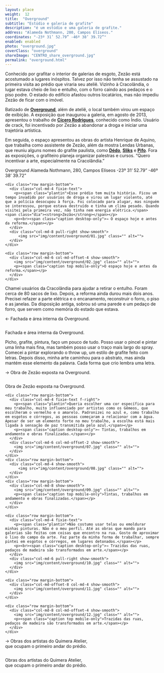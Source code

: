 ```yaml
---
layout: place
weight:  12
title:  "Overground"
subtitle: "Estúdio e galeria de grafite"
description: "é um estúdio e uma galeria de grafite."
address: "Alameda Nothmann, 280, Campos Elíseos."
coordinates: "-23º 31’ 52.79” -46º 38’ 39.72”"
enabled: enabled
photo: "overground.jpg"
coverClass: "overground"
shareImage: "CENTRO_share_overground.jpg"
permalink: "overground.html"
---
```


<div class="container">
  <div class="row">
    <div class="col-md-10 col-md-offset-1">
      <p>Conhecido por grafitar o interior de galerias de esgoto, Zezão está acostumado a lugares inóspitos. Talvez por isso não tenha se assustado na primeira visita ao prédio que viraria seu ateliê. Vizinho à Cracolândia, o lugar estava cheio de lixo e entulho, com o forro caindo aos pedaços e o piso podre. O estado do edifício afastou outros locatários, mas não impediu Zezão de ficar com o imóvel.</p>
      <p>Batizado de <a href="https://www.facebook.com/OvergroundArtStudioGallery" target="_blank"><strong>Overground</strong></a>, além de ateliê, o local também virou um espaço de exibição. A exposição que inaugurou a galeria, em agosto de 2013, apresentou o trabalho de <a href="http://instagram.com/badaross/" target="_blank"><strong>Cícero Rodrigues</strong></a>, conhecido como Índio. Usuário de crack, foi incentivado por Zezão a abandonar a droga e iniciar uma trajetória artística.</p>
      <p>Em seguida, o espaço apresentou as obras do artista Henrique de Aquino, que trabalha como assistente de Zezão, além da mostra Lendas Urbanas, que reuniu alguns nomes do grafite paulista, como <a href="http://besidecolors.com/dedo/" target="_blank"><strong>Dédo</strong></a>, <a href="http://sliks.tumblr.com/" target="_blank"><strong>Sliks</strong></a> e <a href="http://besidecolors.com/pifo/" target="_blank"><strong>Pifo</strong></a>. Fora as exposições, o grafiteiro planeja organizar palestras e cursos. “Quero incentivar a arte, especialmente na Cracolândia.”</p>
    </div>
  </div>

  <div class="location row">
    <div class="col-md-4 col-md-offset-4 text-center">
      <span class="company">Overground</span>
      <span class="address">Alameda Nothmann, 280, Campos Elíseos</span>
      <span class="coordinates">-23º 31’ 52.79” -46º 38’ 39.72”</span>
      <div class="compass"></div>
    </div>
  </div>
</div>

<div class="centro-container">

  <!-- bloco 1 -->
  <div class="fixie-text-container">

    <div class="row margin-bottom">
      <div class="col-md-4 fixie-text">
        <p><span class="plantin">Esse prédio tem muita história. Ficou um tempo invadido por usuários de droga e virou um lugar violento, até que a polícia desocupou à força. Foi colocado para alugar, mas ninguém se interessou, porque estava destruído e tinha um clima pesado. Quando visitei pela primeira vez, não tinha nem energia elétrica.</span> <span class="dia"><strong>Zezão</strong></span></p>
        <p><br><span class="caption desktop-only">→ O espaço hoje e antes da reforma.</span></p>
      </div>
      <div class="col-md-8 pull-right show-smooth">
          <img src="img/content/overground/01.jpg" class="" alt="">
      </div>
    </div>

    <div class="row margin-bottom">
      <div class="col-md-6 col-md-offset-4 show-smooth">
        <img src="img/content/overground/02.jpg" class="" alt="">
        <p><span class="caption top mobile-only">O espaço hoje e antes da reforma.</span></p>
      </div>
    </div>

  </div>

  <!-- bloco 2 -->
  <div class="fixie-text-container">
    <div class="row margin-bottom">
      <div class="col-md-4 fixie-text f-right">
          <p><span class="plantin">Chamei usuários da Cracolândia para ajudar a retirar o entulho. Foram cerca de 80 sacos de lixo. Depois, a reforma ainda durou mais dois anos. Precisei refazer a parte elétrica e o encanamento, reconstruir o forro, o piso e as janelas. Da disposição antiga, sobrou só uma parede e um pedaço de forro, que servem como memória do estado que estava.</span></p>
          <p><span class="caption desktop-only">← Fachada e área interna da Overground.</span></p>
      </div>
      <div class="col-md-6 col-md-offset-2 show-smooth">
        <img src="img/content/overground/03.jpg" class="" alt="">
      </div>
    </div>
    <div class="row margin-bottom">
      <div class="col-md-8 show-smooth">
        <img src="img/content/overground/04.jpg" class="" alt="">
        <p><span class="caption top mobile-only">Fachada e área interna da Overground.</span></p>
      </div>
    </div>
  </div>

  <!-- bloco 3 -->
  <div class="fixie-text-container">
    <div class="row margin-bottom">
      <div class="col-md-4 fixie-text">
        <p><span class="plantin">Picho, grafite, pintura, faço um pouco de tudo. Posso usar o pincel e pintar uma linha mais fina, mas também posso usar o traço mais largo do spray. Comecei a pintar explorando o throw up, um estilo de grafite feito com letras. Depois disso, minha arte caminhou para o abstrato, mas ainda mantém esse elemento da palavra. Cada forma que crio lembra uma letra.</span></p>
        <p><span class="caption desktop-only">→ Obra de Zezão exposta na Overground.</span></p>
      </div>
      <div class="col-md-8 pull-right show-smooth">
        <img src="img/content/overground/05.jpg" class="" alt="">
      </div>
    </div>
  </div>

  <div class="row margin-bottom">
    <div class="col-md-4 col-md-offset-4 show-smooth">
      <img src="img/content/overground/06.jpg" class="" alt="">
      <p><span class="caption top mobile-only">Obra de Zezão exposta na Overground.</span></p>
    </div>
  </div>

  <!-- bloco 4 -->
  <div class="fixie-text-container">

    <div class="row margin-bottom">
      <div class="col-md-4 fixie-text f-right">
        <p><span class="plantin">Queria escolher uma cor específica para meu trabalho, muito influenciado por artistas como os Gêmeos, que escolheram o vermelho e o amarelo. Padronizei no azul e, como trabalho em esgotos e córregos, as pessoas começaram a relacionar com a água. Apesar de ser um elemento forte no meu trabalho, a escolha está mais ligada à sensação de paz transmitida pelo azul.</span></p>
        <p><span class="caption desktop-only">← Tintas, trabalhos em andamento e obras finalizadas.</span></p>
      </div>
      <div class="col-md-6 col-md-offset-2 show-smooth">
        <img src="img/content/overground/07.jpg" class="" alt="">
      </div>
    </div>
    <div class="row margin-bottom">
      <div class="col-md-4 show-smooth">
          <img src="img/content/overground/08.jpg" class="" alt="">
      </div>
    </div>
    <div class="row margin-bottom">
      <div class="col-md-8 show-smooth">
        <img src="img/content/overground/09.jpg" class="" alt="">
        <p><span class="caption top mobile-only">Tintas, trabalhos em andamento e obras finalizadas.</span></p>
      </div>
    </div>

  </div>

  <!-- bloco 5 -->
  <div class="fixie-text-container">

    <div class="row margin-bottom">
      <div class="col-md-4 fixie-text">
        <p><span class="plantin">Não costumo usar telas ou emoldurar minhas pinturas. Não é o meu perfil. Até as obras que mando para galerias são feitas com coisas que encontro na rua. Gosto de aproximar o lixo do campo da arte. Faz parte da minha forma de trabalhar, sempre pintei em esgotos e córregos, em lugares detonados.</span></p>
        <p><br><span class="caption desktop-only">→ Trazidas das ruas, pedaços de madeira são transformados em arte.</span></p>
      </div>
      <div class="col-md-6 pull-right show-smooth">
        <img src="img/content/overground/10.jpg" class="" alt="">
      </div>
    </div>

    <div class="row margin-bottom">
      <div class="col-md-offset-8 col-md-4 show-smooth">
        <img src="img/content/overground/11.jpg" class="" alt="">
      </div>
    </div>

    <div class="row margin-bottom">
      <div class="col-md-8 col-md-offset-4 show-smooth">
        <img src="img/content/overground/12.jpg" class="" alt="">
        <p><span class="caption top mobile-only">Trazidas das ruas, pedaços de madeira são transformados em arte.</span></p>
      </div>
    </div>

  </div>

  <!-- bloco 6 -->
  <div class="fixie-text-container">
    <div class="row margin-bottom">
      <div class="col-md-4 fixie-text">
        <p><span class="caption desktop-only">→ Obras dos artistas do Quimera Atelier,<br> que ocupam o primeiro andar do prédio.</span></p>
      </div>
      <div class="col-md-6 col-md-offset-2 pull-right show-smooth">
        <img src="img/content/overground/14.jpg" class="" alt="">
        <p><span class="caption top mobile-only">Obras dos artistas do Quimera Atelier,<br> que ocupam o primeiro andar do prédio.</span></p>
      </div>
    </div>


  </div>

</div>